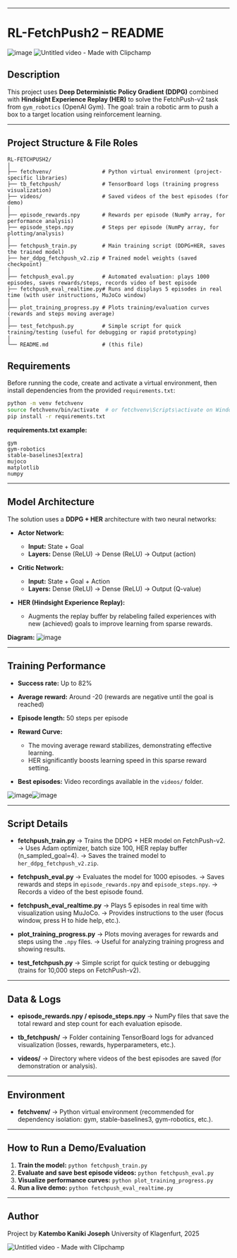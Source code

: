 
---

# RL-FetchPush2 – README
![image](https://github.com/user-attachments/assets/06e19edc-5ad4-4a8e-a954-2c2cb3ce5b0c) ![Untitled video - Made with Clipchamp](https://github.com/user-attachments/assets/fe3e00c2-a326-4212-82f1-b08a94535b34)


## Description

This project uses **Deep Deterministic Policy Gradient (DDPG)** combined with **Hindsight Experience Replay (HER)** to solve the FetchPush-v2 task from `gym_robotics` (OpenAI Gym).
The goal: train a robotic arm to push a box to a target location using reinforcement learning.

---

## Project Structure & File Roles

```
RL-FETCHPUSH2/
│
├── fetchvenv/                # Python virtual environment (project-specific libraries)
├── tb_fetchpush/             # TensorBoard logs (training progress visualization)
├── videos/                   # Saved videos of the best episodes (for demo)
│
├── episode_rewards.npy       # Rewards per episode (NumPy array, for performance analysis)
├── episode_steps.npy         # Steps per episode (NumPy array, for plotting/analysis)
│
├── fetchpush_train.py        # Main training script (DDPG+HER, saves the trained model)
├── her_ddpg_fetchpush_v2.zip # Trained model weights (saved checkpoint)
│
├── fetchpush_eval.py         # Automated evaluation: plays 1000 episodes, saves rewards/steps, records video of best episode
├── fetchpush_eval_realtime.py# Runs and displays 5 episodes in real time (with user instructions, MuJoCo window)
│
├── plot_training_progress.py # Plots training/evaluation curves (rewards and steps moving average)
│
├── test_fetchpush.py         # Simple script for quick training/testing (useful for debugging or rapid prototyping)
│
└── README.md                 # (this file)
```



## Requirements

Before running the code, create and activate a virtual environment, then install dependencies from the provided `requirements.txt`:

```bash
python -m venv fetchvenv
source fetchvenv/bin/activate  # or fetchvenv\Scripts\activate on Windows
pip install -r requirements.txt
```

**requirements.txt example:**

```
gym
gym-robotics
stable-baselines3[extra]
mujoco
matplotlib
numpy
```

---

## Model Architecture

The solution uses a **DDPG + HER** architecture with two neural networks:

* **Actor Network:**

  * **Input:** State + Goal
  * **Layers:** Dense (ReLU) → Dense (ReLU) → Output (action)
* **Critic Network:**

  * **Input:** State + Goal + Action
  * **Layers:** Dense (ReLU) → Dense (ReLU) → Output (Q-value)
* **HER (Hindsight Experience Replay):**

  * Augments the replay buffer by relabeling failed experiences with new (achieved) goals to improve learning from sparse rewards.

**Diagram:**
![image](https://github.com/user-attachments/assets/91149336-e7bb-4164-8e9d-5f421888ea2c)

---

## Training Performance

* **Success rate:** Up to 82%
* **Average reward:** Around -20 (rewards are negative until the goal is reached)
* **Episode length:** 50 steps per episode
* **Reward Curve:**

  * The moving average reward stabilizes, demonstrating effective learning.
  * HER significantly boosts learning speed in this sparse reward setting.
* **Best episodes:** Video recordings available in the `videos/` folder.

![image](https://github.com/user-attachments/assets/f925e03a-a6ca-4d43-8ca5-18f7aa0162a8)![image](https://github.com/user-attachments/assets/3e9345f7-b967-4578-b1b8-9a1fa65470b8)

---

## Script Details

* **fetchpush\_train.py**
  → Trains the DDPG + HER model on FetchPush-v2.
  → Uses Adam optimizer, batch size 100, HER replay buffer (n\_sampled\_goal=4).
  → Saves the trained model to `her_ddpg_fetchpush_v2.zip`.

* **fetchpush\_eval.py**
  → Evaluates the model for 1000 episodes.
  → Saves rewards and steps in `episode_rewards.npy` and `episode_steps.npy`.
  → Records a video of the best episode found.

* **fetchpush\_eval\_realtime.py**
  → Plays 5 episodes in real time with visualization using MuJoCo.
  → Provides instructions to the user (focus window, press H to hide help, etc.).

* **plot\_training\_progress.py**
  → Plots moving averages for rewards and steps using the `.npy` files.
  → Useful for analyzing training progress and showing results.

* **test\_fetchpush.py**
  → Simple script for quick testing or debugging (trains for 10,000 steps on FetchPush-v2).

---

## Data & Logs

* **episode\_rewards.npy / episode\_steps.npy**
  → NumPy files that save the total reward and step count for each evaluation episode.

* **tb\_fetchpush/**
  → Folder containing TensorBoard logs for advanced visualization (losses, rewards, hyperparameters, etc.).

* **videos/**
  → Directory where videos of the best episodes are saved (for demonstration or analysis).

---

## Environment

* **fetchvenv/**
  → Python virtual environment (recommended for dependency isolation: gym, stable-baselines3, gym-robotics, etc.).

---

## How to Run a Demo/Evaluation

1. **Train the model:**
   `python fetchpush_train.py`
2. **Evaluate and save best episode videos:**
   `python fetchpush_eval.py`
3. **Visualize performance curves:**
   `python plot_training_progress.py`
4. **Run a live demo:**
   `python fetchpush_eval_realtime.py`

---

## Author

Project by **Katembo Kaniki Joseph**
University of Klagenfurt, 2025

![Untitled video - Made with Clipchamp](https://github.com/user-attachments/assets/1e4d8bbb-7a7a-48c5-b485-2f497c43bcfb)


